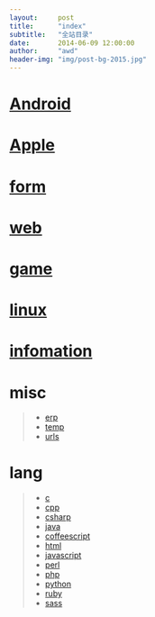 ```yaml
---
layout:     post
title:      "index"
subtitle:   "全站目录"
date:       2014-06-09 12:00:00
author:     "awd"
header-img: "img/post-bg-2015.jpg"
---
```



# [Android](/android/)

# [Apple](/apple/)

# [form](/form/)

# [web](/web/)

# [game](/game/)

# [linux](/linux/)

# [infomation](/info/)


# misc

> - [erp](/erp/)
> - [temp](/temp/)
> - [urls](/urls/)


# lang

> - [c](/lang/c)
> - [cpp](/lang/cpp)
> - [csharp](/lang/csharp)
> - [java](/lang/java)
> - [coffeescript](/lang/coffeescript)
> - [html](/lang/html)
> - [javascript](/lang/javascript)
> - [perl](/lang/perl)
> - [php](/lang/php)
> - [python](/lang/python)
> - [ruby](/lang/ruby)
> - [sass](/lang/sass)
